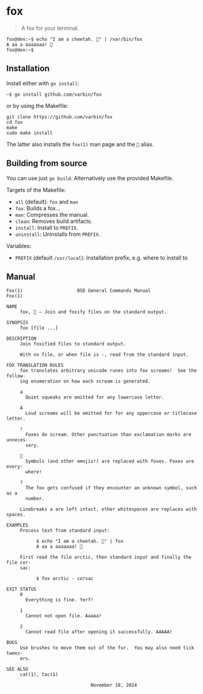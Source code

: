 # fox

> A fox for your terminal.

```
fox@den:~$ echo "I am a cheetah. 🐆" | /var/bin/fox
A aa a aaaaaaa! 🦊
fox@den:~$
```

## Installation

Install either with `go install`:

```shell
~$ go install github.com/varbin/fox
```

or by using the Makefile:

```shell
git clone https://github.com/varbin/fox
cd fox
make
sudo make install
```

The latter also installs the `fox(1)` man page and the `🦊` alias.

## Building from source

You can use just `go build`.
Alternatively use the provided Makefile.

Targets of the Makefile:
- `all` (default): `fox` and `man`
- `fox`: Builds a fox...
- `man`: Compresses the manual.
- `clean`: Removes build artifacts.
- `install`: Install to `PREFIX`.
- `uninstall`: Uninstalls from `PREFIX`.

Variables:
- `PREFIX` (default `/usr/local`): Installation prefix, e.g. where to install to

## Manual

```
Fox(1)                    BSD General Commands Manual                   Fox(1)

NAME
     fox, 🦊 — Join and foxify files on the standard output.

SYNOPSIS
     fox [file ...]

DESCRIPTION
     Join foxified files to standard output.

     With no file, or when file is -, read from the standard input.

FOX TRANSLATION RULES
     fox translates arbitrary unicode runes into fox screams!  See the follow‐
     ing enumeration on how each scream is generated.

     a
       Quiet squeaks are emitted for any lowercase letter.

     A
       Loud screams will be emitted for for any uppercase or titlecase letter.

     !
       Foxes do scream. Other punctuation than exclamation marks are unneces‐
       sary.

     🦊
       Symbols (and other emojis!) are replaced with foxes. Foxes are every‐
       where!

     ?
       The fox gets confused if they encounter an unknown symbol, such as a
       number.

     Linebreaks a are left intact, other whitespaces are replaces with spaces.

EXAMPLES
     Process text from standard input:

           $ echo "I am a cheetah. 🐆" | fox
           A aa a aaaaaaa! 🦊

     First read the file arctic, then standard input and finally the file cor‐
     sac:

           $ fox arctic - corsac

EXIT STATUS
     0
       Everything is fine. Yerf!

     1
       Cannot not open file. Aaaaa!

     2
       Cannot read file after opening it successfully. AAAAA!

BUGS
     Use brushes to move them out of the fur.  You may also need tick tweez‐
     ers.

SEE ALSO
     cat(1), tac(1)

                               November 18, 2024
```
